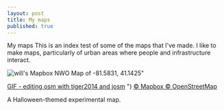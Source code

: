 ```yaml
---
layout: post
title: My maps
published: true
---
```


My maps
    This is an index test of some of the maps that I've made.
I like to make maps, particularly of urban areas where people and infrastructure interact. 

   ![will's Mapbox NWO Map of -81.5831, 41.1425"](/http://api.tiles.mapbox.com/v4/skorasaurus.67b7e400/-81.5831,41.1425,8/400x300.png?access_token=pk.eyJ1Ijoic2tvcmFzYXVydXMiLCJhIjoiaEdGTUZWTSJ9.osOC8tWU3bMaNprVNoEu7g)
   
   
[GIF - editing osm with tiger2014 and josm]()
 ")
 <a href="https://www.mapbox.com/about/maps/">© Mapbox © OpenStreetMap</a>

A Halloween-themed experimental map. 

</div>